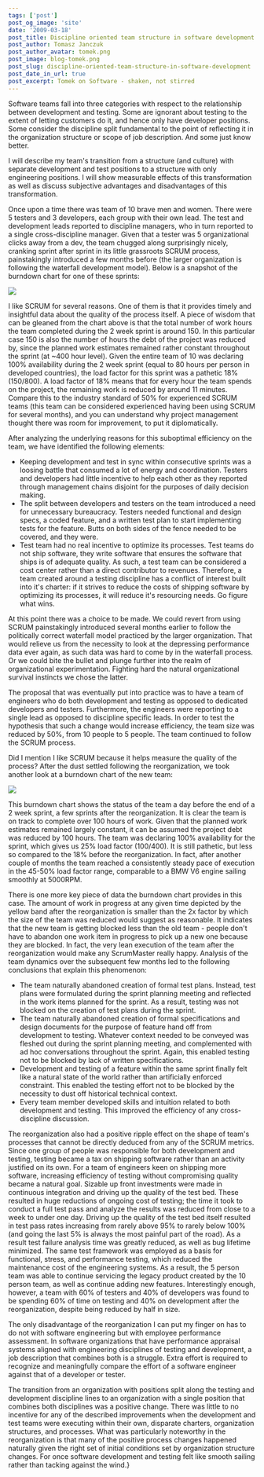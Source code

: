 ```yaml
---
tags: ['post']
post_og_image: 'site'
date: '2009-03-18'  
post_title: Discipline oriented team structure in software development
post_author: Tomasz Janczuk
post_author_avatar: tomek.png
post_image: blog-tomek.png
post_slug: discipline-oriented-team-structure-in-software-development
post_date_in_url: true
post_excerpt: Tomek on Software - shaken, not stirred
---
```



Software teams fall into three categories with respect to the relationship between development and testing. Some are ignorant about testing to the extent of letting customers do it, and hence only have developer positions. Some consider the discipline split fundamental to the point of reflecting it in the organization structure or scope of job description. And some just know better.

I will describe my team's transition from a structure (and culture) with separate development and test positions to a structure with only engineering positions. I will show measurable effects of this transformation as well as discuss subjective advantages and disadvantages of this transformation.

Once upon a time there was team of 10 brave men and women. There were 5 testers and 3 developers, each group with their own lead. The test and development leads reported to discipline managers, who in turn reported to a single cross-discipline manager. Given that a tester was 5 organizational clicks away from a dev, the team chugged along surprisingly nicely, cranking sprint after sprint in its little grassroots SCRUM process, painstakingly introduced a few months before (the larger organization is following the waterfall development model). Below is a snapshot of the burndown chart for one of these sprints:

<img src="tomek-blog/2009-03-18/rtm2.png">

I like SCRUM for several reasons. One of them is that it provides timely and insightful data about the quality of the process itself. A piece of wisdom that can be gleaned from the chart above is that the total number of work hours the team completed during the 2 week sprint is around 150. In this particular case 150 is also the number of hours the debt of the project was reduced by, since the planned work estimates remained rather constant throughout the sprint (at ~400 hour level). Given the entire team of 10 was declaring 100% availability during the 2 week sprint (equal to 80 hours per person in developed countries), the load factor for this sprint was a pathetic 18% (150/800). A load factor of 18% means that for every hour the team spends on the project, the remaining work is reduced by around 11 minutes. Compare this to the industry standard of 50% for experienced SCRUM teams (this team can be considered experienced having been using SCRUM for several months), and you can understand why project management thought there was room for improvement, to put it diplomatically.

After analyzing the underlying reasons for this suboptimal efficiency on the team, we have identified the following elements:

* Keeping development and test in sync within consecutive sprints was a loosing battle that consumed a lot of energy and coordination. Testers and developers had little incentive to help each other as they reported through management chains disjoint for the purposes of daily decision making.  
* The split between developers and testers on the team introduced a need for unnecessary bureaucracy. Testers needed functional and design specs, a coded feature, and a written test plan to start implementing tests for the feature. Butts on both sides of the fence needed to be covered, and they were.  
* Test team had no real incentive to optimize its processes. Test teams do not ship software, they write software that ensures the software that ships is of adequate quality. As such, a test team can be considered a cost center rather than a direct contributor to revenues. Therefore, a team created around a testing discipline has a conflict of interest built into it's charter: if it strives to reduce the costs of shipping software by optimizing its processes, it will reduce it's resourcing needs. Go figure what wins.  


At this point there was a choice to be made. We could revert from using SCRUM painstakingly introduced several months earlier to follow the politically correct waterfall model practiced by the larger organization. That would relieve us from the necessity to look at the depressing performance data ever again, as such data was hard to come by in the waterfall process. Or we could bite the bullet and plunge further into the realm of organizational experimentation. Fighting hard the natural organizational survival instincts we chose the latter. 

The proposal that was eventually put into practice was to have a team of engineers who do both development and testing as opposed to dedicated developers and testers. Furthermore, the engineers were reporting to a single lead as opposed to discipline specific leads. In order to test the hypothesis that such a change would increase efficiency, the team size was reduced by 50%, from 10 people to 5 people. The team continued to follow the SCRUM process.

Did I mention I like SCRUM because it helps measure the quality of the process? After the dust settled following the reorganization, we took another look at a burndown chart of the new team: 

<img src="tomek-blog/2009-03-18/rtm5.png">

This burndown chart shows the status of the team a day before the end of a 2 week sprint, a few sprints after the reorganization. It is clear the team is on track to complete over 100 hours of work. Given that the planned work estimates remained largely constant, it can be assumed the project debt was reduced by 100 hours. The team was declaring 100% availability for the sprint, which gives us 25% load factor (100/400). It is still pathetic, but less so compared to the 18% before the reorganization. In fact, after another couple of months the team reached a consistently steady pace of execution in the 45-50% load factor range, comparable to a BMW V6 engine sailing smoothly at 5000RPM. 

There is one more key piece of data the burndown chart provides in this case. The amount of work in progress at any given time depicted by the yellow band after the reorganization is smaller than the 2x factor by which the size of the team was reduced would suggest as reasonable. It indicates that the new team is getting blocked less than the old team - people don't have to abandon one work item in progress to pick up a new one because they are blocked. In fact, the very lean execution of the team after the reorganization would make any ScrumMaster really happy. Analysis of the team dynamics over the subsequent few months led to the following conclusions that explain this phenomenon:

* The team naturally abandoned creation of formal test plans. Instead, test plans were formulated during the sprint planning meeting and reflected in the work items planned for the sprint. As a result, testing was not blocked on the creation of test plans during the sprint.  
* The team naturally abandoned creation of formal specifications and design documents for the purpose of feature hand off from development to testing. Whatever context needed to be conveyed was fleshed out during the sprint planning meeting, and complemented with ad hoc conversations throughout the sprint. Again, this enabled testing not to be blocked by lack of written specifications.  
* Development and testing of a feature within the same sprint finally felt like a natural state of the world rather than artificially enforced constraint. This enabled the testing effort not to be blocked by the necessity to dust off historical technical context.  
* Every team member developed skills and intuition related to both development and testing. This improved the efficiency of any cross-discipline discussion.  


The reorganization also had a positive ripple effect on the shape of team's processes that cannot be directly deduced from any of the SCRUM metrics. Since one group of people was responsible for both development and testing, testing became a tax on shipping software rather than an activity justified on its own. For a team of engineers keen on shipping more software, increasing efficiency of testing without compromising quality became a natural goal. Sizable up front investments were made in continuous integration and driving up the quality of the test bed. These resulted in huge reductions of ongoing cost of testing; the time it took to conduct a full test pass and analyze the results was reduced from close to a week to under one day. Driving up the quality of the test bed itself resulted in test pass rates increasing from rarely above 95% to rarely below 100% (and going the last 5% is always the most painful part of the road). As a result test failure analysis time was greatly reduced, as well as bug lifetime minimized. The same test framework was employed as a basis for functional, stress, and performance testing, which reduced the maintenance cost of the engineering systems. As a result, the 5 person team was able to continue servicing the legacy product created by the 10 person team, as well as continue adding new features. Interestingly enough, however, a team with 60% of testers and 40% of developers was found to be spending 60% of time on testing and 40% on development after the reorganization, despite being reduced by half in size. 

The only disadvantage of the reorganization I can put my finger on has to do not with software engineering but with employee performance assessment. In software organizations that have performance appraisal systems aligned with engineering disciplines of testing and development, a job description that combines both is a struggle. Extra effort is required to recognize and meaningfully compare the effort of a software engineer against that of a developer or tester. 

The transition from an organization with positions split along the testing and development discipline lines to an organization with a single position that combines both disciplines was a positive change. There was little to no incentive for any of the described improvements when the development and test teams were executing within their own, disparate charters, organization structures, and processes. What was particularly noteworthy in the reorganization is that many of the positive process changes happened naturally given the right set of initial conditions set by organization structure changes. For once software development and testing felt like smooth sailing rather than tacking against the wind.}
